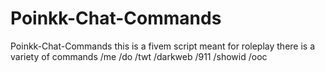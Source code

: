 # Poinkk-Chat-Commands
Poinkk-Chat-Commands this is a fivem script meant for roleplay there is a variety of commands /me /do /twt /darkweb /911 /showid /ooc  
